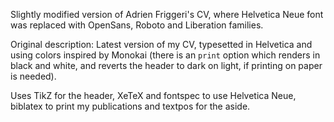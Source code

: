 Slightly modified version of Adrien Friggeri's CV, 
where Helvetica Neue font was replaced with OpenSans, Roboto and 
Liberation families.

Original description:
Latest version of my CV, typesetted in Helvetica and using colors 
inspired by Monokai (there is an `print` option which renders in 
black and white, and reverts the header to dark on light, if 
printing on paper is needed).

Uses TikZ for the header, XeTeX and fontspec to use 
Helvetica Neue, biblatex to print my publications and 
textpos for the aside.


